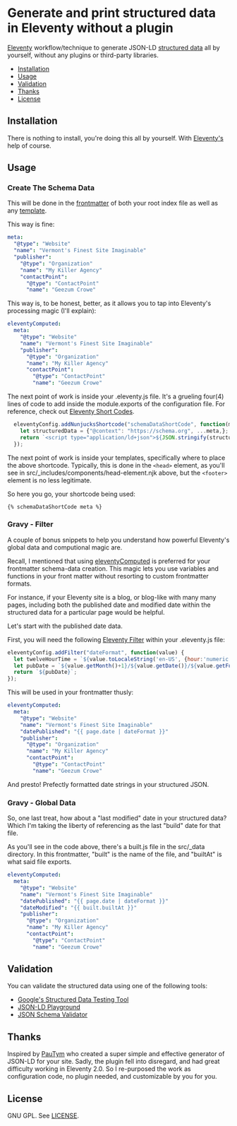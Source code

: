 # Generate and print structured data in Eleventy without a plugin

[Eleventy](https://www.11ty.dev/) workflow/technique to generate JSON-LD [structured data](https://schema.org/) all by yourself, without any plugins or third-party libraries.

- [Installation](#installation)
- [Usage](#usage)
- [Validation](#validation)
- [Thanks](#thanks-to)
- [License](#license)


## Installation

There is nothing to install, you're doing this all by yourself. With [Eleventy's](https://www.11ty.dev/) help of course.

## Usage

### Create The Schema Data

This will be done in the [frontmatter](https://www.11ty.dev/docs/data-frontmatter/) of both your root index file as well as any [template](https://www.11ty.dev/docs/templates/).

This way is fine:

```yaml
meta:
  "@type": "Website"
  "name": "Vermont's Finest Site Imaginable"
  "publisher":
    "@type": "Organization"
    "name": "My Killer Agency"
    "contactPoint":
      "@type": "ContactPoint"
      "name": "Geezum Crowe"
```

This way is, to be honest, better, as it allows you to tap into Eleventy's processing magic (I'll explain):

```yaml
eleventyComputed:
  meta:
    "@type": "Website"
    "name": "Vermont's Finest Site Imaginable"
    "publisher":
      "@type": "Organization"
      "name": "My Killer Agency"
      "contactPoint":
        "@type": "ContactPoint"
        "name": "Geezum Crowe"
```

The next point of work is inside your .eleventy.js file. It's a grueling four(4) lines of code to add inside the module.exports of the configuration file. For reference, check out [Eleventy Short Codes](https://www.11ty.dev/docs/shortcodes/).

```js
  eleventyConfig.addNunjucksShortcode("schemaDataShortCode", function(meta) {
    let structuredData = {"@context": "https://schema.org", ...meta,};
    return `<script type="application/ld+json">${JSON.stringify(structuredData)}</script>`;
  });
```

The next point of work is inside your templates, specifically where to place the above shortcode. Typically, this is done in the ``` <head> ``` element, as you'll see in src/_includes/components/head-element.njk above, but the ``` <footer> ``` element is no less legitimate.

So here you go, your shortcode being used:

```njk
{% schemaDataShortCode meta %}
```

### Gravy - Filter
A couple of bonus snippets to help you understand how powerful Eleventy's global data and computional magic are.

Recall, I mentioned that using [eleventyComputed](https://www.11ty.dev/docs/data-computed/) is preferred for your frontmatter schema-data creation. This magic lets you use variables and functions in your front matter without resorting to custom frontmatter formats.

For instance, if your Eleventy site is a blog, or blog-like with many many pages, including both the published date and modified date within the structured data for a particular page would be helpful.

Let's start with the published date data.

First, you will need the following [Eleventy Filter](https://www.11ty.dev/docs/filters/) within your .eleventy.js file:

```js
eleventyConfig.addFilter("dateFormat", function(value) {
  let twelveHourTime = `${value.toLocaleString('en-US', {hour:'numeric', minute:'numeric', hour12:true})}`;
  let pubDate = `${value.getMonth()+1}/${value.getDate()}/${value.getFullYear()} - ${twelveHourTime}`;
  return `${pubDate}`;
});
```

This will be used in your frontmatter thusly:

```yaml
eleventyComputed:
  meta:
    "@type": "Website"
    "name": "Vermont's Finest Site Imaginable"
    "datePublished": "{{ page.date | dateFormat }}"
    "publisher":
      "@type": "Organization"
      "name": "My Killer Agency"
      "contactPoint":
        "@type": "ContactPoint"
        "name": "Geezum Crowe"
```

And presto! Prefectly formatted date strings in your structured JSON.

### Gravy - Global Data 
So, one last treat, how about a "last modified" date in your structured data? Which I'm taking the liberty of referencing as the last "build" date for that file.

As you'll see in the code above, there's a built.js file in the src/_data directory. In this frontmatter, "built" is the name of the file, and "builtAt" is what said file exports.

```yaml
eleventyComputed:
  meta:
    "@type": "Website"
    "name": "Vermont's Finest Site Imaginable"
    "datePublished": "{{ page.date | dateFormat }}"
    "dateModified": "{{ built.builtAt }}"
    "publisher":
      "@type": "Organization"
      "name": "My Killer Agency"
      "contactPoint":
        "@type": "ContactPoint"
        "name": "Geezum Crowe"
```

## Validation

You can validate the structured data using one of the following tools:

- [Google's Structured Data Testing Tool](https://search.google.com/structured-data/testing-tool/u/0/)
- [JSON-LD Playground](https://json-ld.org/playground/)
- [JSON Schema Validator](https://www.jsonschemavalidator.net/)

## Thanks

Inspired by [PauTym](https://github.com/PauTym/simply-schema-eleventy) who created a super simple and effective generator of JSON-LD for your site. Sadly, the plugin fell into disregard, and had great difficulty working in Eleventy 2.0. So I re-purposed the work as configuration code, no plugin needed, and customizable by you for you.

## License

GNU GPL. See [LICENSE](./LICENSE).